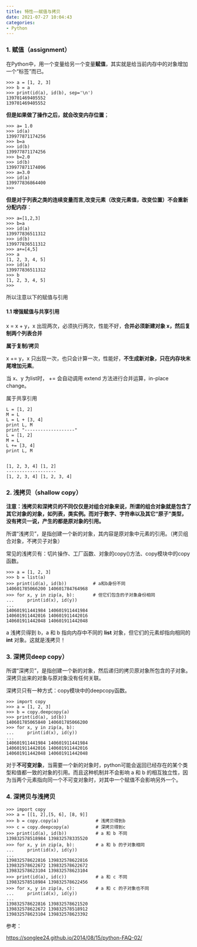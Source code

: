 ```yaml
---
title: 特性——赋值与拷贝
date: 2021-07-27 10:04:43
categories:
- Python
---
```



### 1. 赋值（assignment）

在Python中，用一个变量给另一个变量**赋值**，其实就是给当前内存中的对象增加一个“标签”而已。

```shell
>>> a = [1, 2, 3]
>>> b = a
>>> print(id(a), id(b), sep='\n')
139701469405552
139701469405552
```



**但是如果做了操作之后，就会改变内存位置**；

```shell
>>> a= 1.0
>>> id(a)
139977871174256
>>> b=a
>>> id(b)
139977871174256
>>> b=2.0
>>> id(b)
139977871174096
>>> a=3.0
>>> id(a)
139977836864400
>>>
```

**但是对于列表之类的连续变量而言,改变元素（改变元素值，改变位置）不会重新分配内存**：

```shell
>>> a=[1,2,3]
>>> b=a
>>> id(a)
139977836511312
>>> id(b)
139977836511312
>>> a+=[4,5]
>>> a
[1, 2, 3, 4, 5]
>>> id(a)
139977836511312
>>> b
[1, 2, 3, 4, 5]
>>>
```

所以注意以下的赋值与引用

#### 1.1 增强赋值与共享引用

x = x + y，x 出现两次，必须执行两次，性能不好，**合并必须新建对象 x，然后复制两个列表合并**

**属于复制/拷贝**

x += y，x 只出现一次，也只会计算一次，性能好，**不生成新对象，只在内存块末尾增加元素**。

当 x、y 为list时， += 会自动调用 extend 方法进行合并运算，in-place change。

属于共享引用

```shell
L = [1, 2]
M = L
L = L + [3, 4]
print L, M
print "-------------------"
L = [1, 2]
M = L
L += [3, 4]
print L, M


[1, 2, 3, 4] [1, 2]
-------------------
[1, 2, 3, 4] [1, 2, 3, 4]
```



### 2. 浅拷贝（shallow copy）

**注意：浅拷贝和深拷贝的不同仅仅是对组合对象来说，所谓的组合对象就是包含了其它对象的对象，如列表，类实例。而对于数字、字符串以及其它“原子”类型，没有拷贝一说，产生的都是原对象的引用。**



所谓“浅拷贝”，是指创建一个新的对象，其内容是原对象中元素的引用。（拷贝组合对象，不拷贝子对象）

常见的浅拷贝有：切片操作、工厂函数、对象的copy()方法、copy模块中的copy函数。

```shell
>>> a = [1, 2, 3]
>>> b = list(a)
>>> print(id(a), id(b))          # a和b身份不同
140601785066200 140601784764968
>>> for x, y in zip(a, b):       # 但它们包含的子对象身份相同
...     print(id(x), id(y))
... 
140601911441984 140601911441984
140601911442016 140601911442016
140601911442048 140601911442048
```

a 浅拷贝得到 b，a 和 b 指向内存中不同的 **list** 对象，但它们的元素却指向相同的 **int** 对象。这就是浅拷贝！

### 3. 深拷贝deep copy）

所谓“深拷贝”，是指创建一个新的对象，然后递归的拷贝原对象所包含的子对象。深拷贝出来的对象与原对象没有任何关联。

深拷贝只有一种方式：copy模块中的deepcopy函数。

```shell
>>> import copy
>>> a = [1, 2, 3]
>>> b = copy.deepcopy(a)
>>> print(id(a), id(b))
140601785065840 140601785066200
>>> for x, y in zip(a, b):
...     print(id(x), id(y))
... 
140601911441984 140601911441984
140601911442016 140601911442016
140601911442048 140601911442048
```

对于**不可变对象**，当需要一个新的对象时，python可能会返回已经存在的某个类型和值都一致的对象的引用。而且这种机制并不会影响 a 和 b 的相互独立性，因为当两个元素指向同一个不可变对象时，对其中一个赋值不会影响另外一个。



### 4. 深拷贝与浅拷贝

```shell
>>> import copy
>>> a = [[1, 2],[5, 6], [8, 9]]
>>> b = copy.copy(a)              # 浅拷贝得到b
>>> c = copy.deepcopy(a)          # 深拷贝得到c
>>> print(id(a), id(b))           # a 和 b 不同
139832578518984 139832578335520
>>> for x, y in zip(a, b):        # a 和 b 的子对象相同
...     print(id(x), id(y))
... 
139832578622816 139832578622816
139832578622672 139832578622672
139832578623104 139832578623104
>>> print(id(a), id(c))           # a 和 c 不同
139832578518984 139832578622456
>>> for x, y in zip(a, c):        # a 和 c 的子对象也不同
...     print(id(x), id(y))
... 
139832578622816 139832578621520
139832578622672 139832578518912
139832578623104 139832578623392
```



参考：

https://songlee24.github.io/2014/08/15/python-FAQ-02/